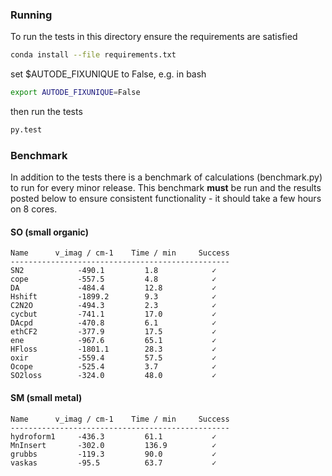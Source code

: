 ### Running

To run the tests in this directory ensure the requirements are satisfied

```bash
conda install --file requirements.txt
```

set $AUTODE_FIXUNIQUE to False, e.g. in bash

```bash
export AUTODE_FIXUNIQUE=False
```

then run the tests

```bash
py.test 
```


### Benchmark
In addition to the tests there is a benchmark of calculations (benchmark.py) to
run for every minor release. This benchmark **must** be run and the results 
posted below to ensure consistent functionality - it should take a few hours 
on 8 cores. 

#### SO (small organic)
```
Name      v_imag / cm-1    Time / min     Success
-------------------------------------------------
SN2            -490.1         1.8            ✓
cope           -557.5         4.8            ✓
DA             -484.4         12.8           ✓
Hshift         -1899.2        9.3            ✓
C2N2O          -494.3         2.3            ✓
cycbut         -741.1         17.0           ✓
DAcpd          -470.8         6.1            ✓
ethCF2         -377.9         17.5           ✓
ene            -967.6         65.1           ✓
HFloss         -1801.1        28.3           ✓
oxir           -559.4         57.5           ✓
Ocope          -525.4         3.7            ✓
SO2loss        -324.0         48.0           ✓
```

#### SM (small metal)
```
Name      v_imag / cm-1    Time / min     Success
-------------------------------------------------
hydroform1     -436.3         61.1           ✓
MnInsert       -302.0         136.9          ✓
grubbs         -119.3         90.0           ✓
vaskas         -95.5          63.7           ✓
```
